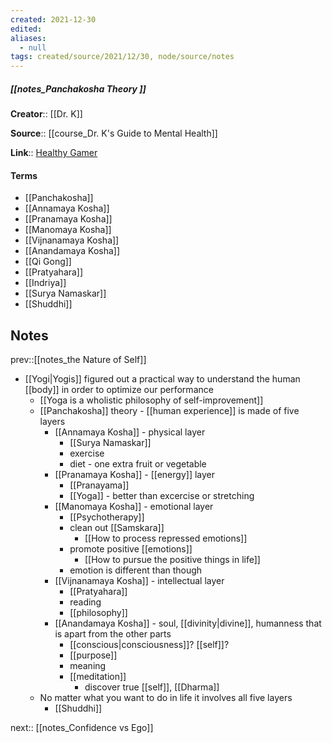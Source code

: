 ```yaml
---
created: 2021-12-30 
edited: 
aliases:
  - null
tags: created/source/2021/12/30, node/source/notes
---
```


##### [[notes_Panchakosha Theory ]]
**Creator**:: [[Dr. K]]
 
**Source**:: [[course_Dr. K's Guide to Mental Health]]

**Link**:: [Healthy Gamer](https://coaching.healthygamer.gg/guide/lessons/panchakosha-theory)

#### Terms
- [[Panchakosha]]
- [[Annamaya Kosha]]
- [[Pranamaya Kosha]]
- [[Manomaya Kosha]]
- [[Vijnanamaya Kosha]]
- [[Anandamaya Kosha]]
- [[Qi Gong]]
- [[Pratyahara]]
- [[Indriya]]
- [[Surya Namaskar]]
- [[Shuddhi]]

## Notes
prev::[[notes_the Nature of Self]] 
- [[Yogi|Yogis]] figured out a practical way to understand the human [[body]] in order to optimize our performance
	- [[Yoga is a wholistic philosophy of self-improvement]]
	- [[Panchakosha]] theory - [[human experience]] is made of five layers
		- [[Annamaya Kosha]] - physical layer
			- [[Surya Namaskar]]
			- exercise
			- diet - one extra fruit or vegetable
		- [[Pranamaya Kosha]] - [[energy]] layer
			- [[Pranayama]]
			- [[Yoga]] - better than excercise or stretching
		- [[Manomaya Kosha]] - emotional layer
			- [[Psychotherapy]]
			- clean out [[Samskara]]
				- [[How to process repressed emotions]]
			- promote positive [[emotions]]
				- [[How to pursue the positive things in life]]
			- emotion is different than though
		- [[Vijnanamaya Kosha]] - intellectual layer
			- [[Pratyahara]]
			- reading
			- [[philosophy]]
		- [[Anandamaya Kosha]] - soul, [[divinity|divine]], humanness that is apart from the other parts
			- [[conscious|consciousness]]? [[self]]?
			- [[purpose]]
			- meaning
			- [[meditation]]
				- discover true [[self]], [[Dharma]]
	- No matter what you want to do in life it involves all five layers
		- [[Shuddhi]] 

next:: [[notes_Confidence vs Ego]]